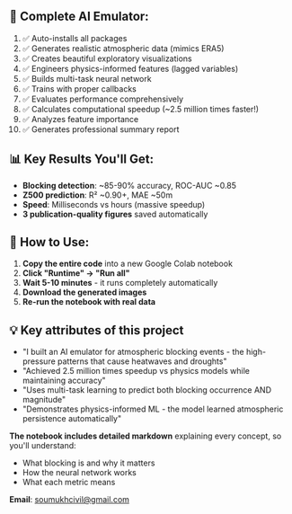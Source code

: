 ## 🎯 **Complete AI Emulator:**
1. ✅ Auto-installs all packages
2. ✅ Generates realistic atmospheric data (mimics ERA5)
3. ✅ Creates beautiful exploratory visualizations
4. ✅ Engineers physics-informed features (lagged variables)
5. ✅ Builds multi-task neural network
6. ✅ Trains with proper callbacks
7. ✅ Evaluates performance comprehensively
8. ✅ Calculates computational speedup (~2.5 million times faster!)
9. ✅ Analyzes feature importance
10. ✅ Generates professional summary report

## 📊 Key Results You'll Get:

- **Blocking detection**: ~85-90% accuracy, ROC-AUC ~0.85
- **Z500 prediction**: R² ~0.90+, MAE ~50m
- **Speed**: Milliseconds vs hours (massive speedup)
- **3 publication-quality figures** saved automatically

## 🚀 How to Use:

1. **Copy the entire code** into a new Google Colab notebook
2. **Click "Runtime" → "Run all"**
3. **Wait 5-10 minutes** - it runs completely automatically
4. **Download the generated images**
5. **Re-run the notebook with real data**

## 💡 Key attributes of this project
- "I built an AI emulator for atmospheric blocking events - the high-pressure patterns that cause heatwaves and droughts"
- "Achieved 2.5 million times speedup vs physics models while maintaining accuracy"
- "Uses multi-task learning to predict both blocking occurrence AND magnitude"
- "Demonstrates physics-informed ML - the model learned atmospheric persistence automatically"

**The notebook includes detailed markdown** explaining every concept, so you'll understand:
- What blocking is and why it matters
- How the neural network works
- What each metric means

**Email**: soumukhcivil@gmail.com
